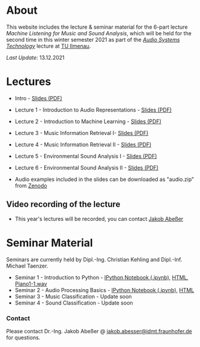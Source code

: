# About

This website includes the lecture & seminar material for the 6-part lecture *Machine Listening for Music and Sound Analysis*, which will be held for the second time in this winter semester 2021 as part of the [*Audio Systems Technology*](https://www.tu-ilmenau.de/modultafeln/?pq=werner&fnq=8255) lecture at [TU Ilmenau](https://www.tu-ilmenau.de/).

*Last Update*: 13.12.2021

# Lectures

- Intro - [Slides (PDF)](Machine_Listening_L0_Introduction.pdf)
- Lecture 1 - Introduction to Audio Representations - [Slides (PDF)](Machine_Listening_L1_Audio_Representations.pdf)
- Lecture 2 - Introduction to Machine Learning - [Slides (PDF)](Machine_Listening_L2_Machine_Learning.pdf)
- Lecture 3 - Music Information Retrieval I- [Slides (PDF)](Machine_Listening_L3_MIR_1.pdf)
- Lecture 4 - Music Information Retrieval II - [Slides (PDF)](Machine_Listening_L4_MIR_2.pdf)
- Lecture 5 - Environmental Sound Analysis I - [Slides (PDF)](Machine_Listening_L5_ESA_1.pdf)
- Lecture 6 - Environmental Sound Analysis II - [Slides (PDF)](Machine_Listening_L6_ESA_2.pdf)

- Audio examples included in the slides can be downloaded as "audio.zip" from [Zenodo](https://zenodo.org/record/5718279)

## Video recording of the lecture

- This year's lectures will be recorded, you can contact [Jakob Abeßer](mailto:jakob.abesser@idmt.fraunhofer.de?subject=[MachineListening]%20Lecture%20Video%20Access)

# Seminar Material

Seminars are currently held by Dipl.-Ing. Christian Kehling and Dipl.-Inf. Michael Taenzer.

 - Seminar 1 - Introduction to Python - [IPython Notebook (.ipynb)](Machine_Listening_Seminar_1.ipynb), [HTML](Machine_Listening_Seminar_1.html), [Piano1-1.wav](Piano1-1.wav)
 - Seminar 2 - Audio Processing Basics - [IPython Notebook (.ipynb)](Machine_Listening_Seminar_2.ipynb), [HTML](Machine_Listening_Seminar_2.html)
 - Seminar 3 - Music Classification - Update soon
 - Seminar 4 - Sound Classification - Update soon

### Contact

Please contact Dr.-Ing. Jakob Abeßer @ <jakob.abesser@idmt.fraunhofer.de> for questions.
